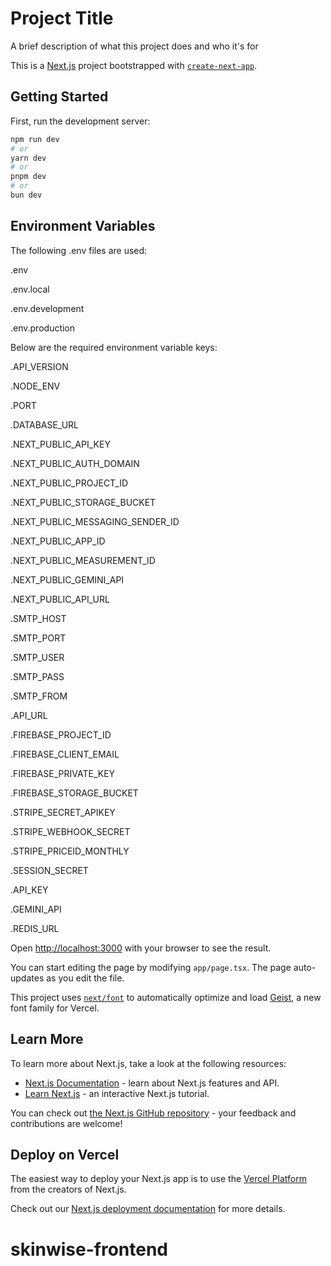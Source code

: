 
# Project Title

A brief description of what this project does and who it's for

This is a [Next.js](https://nextjs.org) project bootstrapped with [`create-next-app`](https://nextjs.org/docs/app/api-reference/cli/create-next-app).

## Getting Started

First, run the development server:

```bash
npm run dev
# or
yarn dev
# or
pnpm dev
# or
bun dev
```

## Environment Variables

The following .env files are used:

.env

.env.local

.env.development

.env.production

Below are the required environment variable keys:

.API_VERSION

.NODE_ENV

.PORT

.DATABASE_URL

.NEXT_PUBLIC_API_KEY

.NEXT_PUBLIC_AUTH_DOMAIN

.NEXT_PUBLIC_PROJECT_ID

.NEXT_PUBLIC_STORAGE_BUCKET

.NEXT_PUBLIC_MESSAGING_SENDER_ID

.NEXT_PUBLIC_APP_ID

.NEXT_PUBLIC_MEASUREMENT_ID

.NEXT_PUBLIC_GEMINI_API

.NEXT_PUBLIC_API_URL

.SMTP_HOST

.SMTP_PORT

.SMTP_USER

.SMTP_PASS

.SMTP_FROM

.API_URL

.FIREBASE_PROJECT_ID

.FIREBASE_CLIENT_EMAIL

.FIREBASE_PRIVATE_KEY

.FIREBASE_STORAGE_BUCKET

.STRIPE_SECRET_APIKEY

.STRIPE_WEBHOOK_SECRET

.STRIPE_PRICEID_MONTHLY

.SESSION_SECRET

.API_KEY

.GEMINI_API

.REDIS_URL



Open [http://localhost:3000](http://localhost:3000) with your browser to see the result.

You can start editing the page by modifying `app/page.tsx`. The page auto-updates as you edit the file.

This project uses [`next/font`](https://nextjs.org/docs/app/building-your-application/optimizing/fonts) to automatically optimize and load [Geist](https://vercel.com/font), a new font family for Vercel.

## Learn More

To learn more about Next.js, take a look at the following resources:

- [Next.js Documentation](https://nextjs.org/docs) - learn about Next.js features and API.
- [Learn Next.js](https://nextjs.org/learn) - an interactive Next.js tutorial.

You can check out [the Next.js GitHub repository](https://github.com/vercel/next.js) - your feedback and contributions are welcome!

## Deploy on Vercel

The easiest way to deploy your Next.js app is to use the [Vercel Platform](https://vercel.com/new?utm_medium=default-template&filter=next.js&utm_source=create-next-app&utm_campaign=create-next-app-readme) from the creators of Next.js.

Check out our [Next.js deployment documentation](https://nextjs.org/docs/app/building-your-application/deploying) for more details.
# skinwise-frontend





